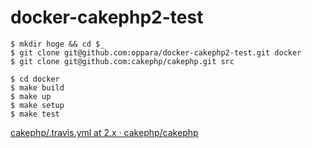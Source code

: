 # docker-cakephp2-test

    $ mkdir hoge && cd $_
    $ git clone git@github.com:oppara/docker-cakephp2-test.git docker
    $ git clone git@github.com:cakephp/cakephp.git src

    $ cd docker
    $ make build
    $ make up
    $ make setup
    $ make test


[cakephp/.travis.yml at 2.x · cakephp/cakephp](https://github.com/cakephp/cakephp/blob/2.x/.travis.yml)
